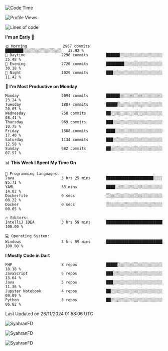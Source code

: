 <!--START_SECTION:waka-->
![Code Time](http://img.shields.io/badge/Code%20Time-498%20hrs%2045%20mins-blue)

![Profile Views](http://img.shields.io/badge/Profile%20Views-30-blue)

![Lines of code](https://img.shields.io/badge/From%20Hello%20World%20I%27ve%20Written-3.7%20million%20lines%20of%20code-blue)

**I'm an Early 🐤** 

```text
🌞 Morning                2967 commits        ████████░░░░░░░░░░░░░░░░░   32.92 % 
🌆 Daytime                2296 commits        ██████░░░░░░░░░░░░░░░░░░░   25.48 % 
🌃 Evening                2720 commits        ████████░░░░░░░░░░░░░░░░░   30.18 % 
🌙 Night                  1029 commits        ███░░░░░░░░░░░░░░░░░░░░░░   11.42 % 
```
📅 **I'm Most Productive on Monday** 

```text
Monday                   2094 commits        ██████░░░░░░░░░░░░░░░░░░░   23.24 % 
Tuesday                  1807 commits        █████░░░░░░░░░░░░░░░░░░░░   20.05 % 
Wednesday                758 commits         ██░░░░░░░░░░░░░░░░░░░░░░░   08.41 % 
Thursday                 969 commits         ███░░░░░░░░░░░░░░░░░░░░░░   10.75 % 
Friday                   1568 commits        ████░░░░░░░░░░░░░░░░░░░░░   17.40 % 
Saturday                 1134 commits        ███░░░░░░░░░░░░░░░░░░░░░░   12.58 % 
Sunday                   682 commits         ██░░░░░░░░░░░░░░░░░░░░░░░   07.57 % 
```


📊 **This Week I Spent My Time On** 

```text
💬 Programming Languages: 
Java                     3 hrs 25 mins       █████████████████████░░░░   85.71 % 
YAML                     33 mins             ████░░░░░░░░░░░░░░░░░░░░░   14.02 % 
Dockerfile               0 secs              ░░░░░░░░░░░░░░░░░░░░░░░░░   00.22 % 
Docker                   0 secs              ░░░░░░░░░░░░░░░░░░░░░░░░░   00.05 % 

🔥 Editors: 
IntelliJ IDEA            3 hrs 59 mins       █████████████████████████   100.00 % 

💻 Operating System: 
Windows                  3 hrs 59 mins       █████████████████████████   100.00 % 
```

**I Mostly Code in Dart** 

```text
PHP                      8 repos             █████░░░░░░░░░░░░░░░░░░░░   18.18 % 
JavaScript               6 repos             ███░░░░░░░░░░░░░░░░░░░░░░   13.64 % 
Java                     5 repos             ███░░░░░░░░░░░░░░░░░░░░░░   11.36 % 
Jupyter Notebook         4 repos             ██░░░░░░░░░░░░░░░░░░░░░░░   09.09 % 
Python                   3 repos             ██░░░░░░░░░░░░░░░░░░░░░░░   06.82 % 
```




 Last Updated on 26/11/2024 01:58:06 UTC
<!--END_SECTION:waka-->

<p align="left">
  <img src="https://github-readme-stats.vercel.app/api/top-langs?username=SyahranFD&layout=donut&hide=C%2B%2B,CMake,css&show_icons=true&locale=en&&theme=blueberry" alt="SyahranFD" />
</p>

<p align="left">
  <img src="https://github-readme-stats.vercel.app/api?username=SyahranFD&show_icons=true&locale=en&theme=blueberry" alt="SyahranFD" />
</p>

<p align="left">
  <img src="https://streak-stats.demolab.com/?user=SyahranFD&theme=blueberry" alt="SyahranFD"/>
</p>

